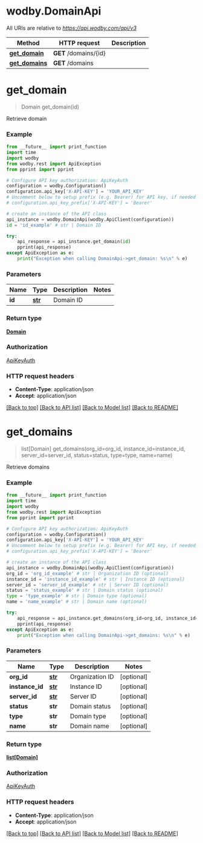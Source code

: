 # wodby.DomainApi

All URIs are relative to *https://api.wodby.com/api/v3*

Method | HTTP request | Description
------------- | ------------- | -------------
[**get_domain**](DomainApi.md#get_domain) | **GET** /domains/{id} | 
[**get_domains**](DomainApi.md#get_domains) | **GET** /domains | 


# **get_domain**
> Domain get_domain(id)



Retrieve domain

### Example
```python
from __future__ import print_function
import time
import wodby
from wodby.rest import ApiException
from pprint import pprint

# Configure API key authorization: ApiKeyAuth
configuration = wodby.Configuration()
configuration.api_key['X-API-KEY'] = 'YOUR_API_KEY'
# Uncomment below to setup prefix (e.g. Bearer) for API key, if needed
# configuration.api_key_prefix['X-API-KEY'] = 'Bearer'

# create an instance of the API class
api_instance = wodby.DomainApi(wodby.ApiClient(configuration))
id = 'id_example' # str | Domain ID

try:
    api_response = api_instance.get_domain(id)
    pprint(api_response)
except ApiException as e:
    print("Exception when calling DomainApi->get_domain: %s\n" % e)
```

### Parameters

Name | Type | Description  | Notes
------------- | ------------- | ------------- | -------------
 **id** | [**str**](.md)| Domain ID | 

### Return type

[**Domain**](Domain.md)

### Authorization

[ApiKeyAuth](../README.md#ApiKeyAuth)

### HTTP request headers

 - **Content-Type**: application/json
 - **Accept**: application/json

[[Back to top]](#) [[Back to API list]](../README.md#documentation-for-api-endpoints) [[Back to Model list]](../README.md#documentation-for-models) [[Back to README]](../README.md)

# **get_domains**
> list[Domain] get_domains(org_id=org_id, instance_id=instance_id, server_id=server_id, status=status, type=type, name=name)



Retrieve domains

### Example
```python
from __future__ import print_function
import time
import wodby
from wodby.rest import ApiException
from pprint import pprint

# Configure API key authorization: ApiKeyAuth
configuration = wodby.Configuration()
configuration.api_key['X-API-KEY'] = 'YOUR_API_KEY'
# Uncomment below to setup prefix (e.g. Bearer) for API key, if needed
# configuration.api_key_prefix['X-API-KEY'] = 'Bearer'

# create an instance of the API class
api_instance = wodby.DomainApi(wodby.ApiClient(configuration))
org_id = 'org_id_example' # str | Organization ID (optional)
instance_id = 'instance_id_example' # str | Instance ID (optional)
server_id = 'server_id_example' # str | Server ID (optional)
status = 'status_example' # str | Domain status (optional)
type = 'type_example' # str | Domain type (optional)
name = 'name_example' # str | Domain name (optional)

try:
    api_response = api_instance.get_domains(org_id=org_id, instance_id=instance_id, server_id=server_id, status=status, type=type, name=name)
    pprint(api_response)
except ApiException as e:
    print("Exception when calling DomainApi->get_domains: %s\n" % e)
```

### Parameters

Name | Type | Description  | Notes
------------- | ------------- | ------------- | -------------
 **org_id** | [**str**](.md)| Organization ID | [optional] 
 **instance_id** | [**str**](.md)| Instance ID | [optional] 
 **server_id** | [**str**](.md)| Server ID | [optional] 
 **status** | **str**| Domain status | [optional] 
 **type** | **str**| Domain type | [optional] 
 **name** | **str**| Domain name | [optional] 

### Return type

[**list[Domain]**](Domain.md)

### Authorization

[ApiKeyAuth](../README.md#ApiKeyAuth)

### HTTP request headers

 - **Content-Type**: application/json
 - **Accept**: application/json

[[Back to top]](#) [[Back to API list]](../README.md#documentation-for-api-endpoints) [[Back to Model list]](../README.md#documentation-for-models) [[Back to README]](../README.md)

